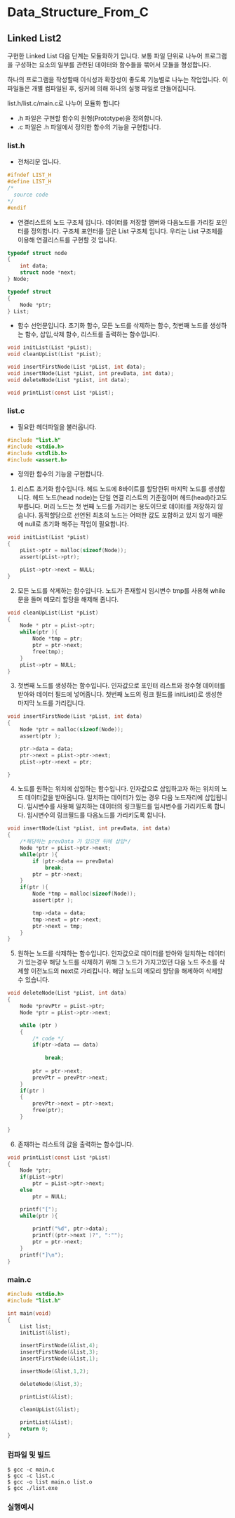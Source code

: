 # Data_Structure_From_C
## Linked List2
구현한 Linked List 다음 단계는 모듈화하기 입니다.
보통 파일 단위로 나누어 프로그램을 구성하는 요소의 일부를 관련된 데이터와 함수들을 묶어서 모듈을 형성합니다.

하나의 프로그램을 작성할때 이식성과 확장성이 좋도록 기능별로 나누는 작업입니다. 이 파일들은 개별 컴파일된 후, 링커에 의해 하나의 실행 파일로 만들어집니다.

  list.h/list.c/main.c로 나누어 모듈화 합니다
  - .h 파일은 구현할 함수의 원형(Prototype)을 정의합니다.
  - .c 파일은 .h 파일에서 정의한 함수의 기능을 구현합니다.


### list.h 
  - 전처리문 입니다. 
```c
#ifndef LIST_H
#define LIST_H
/*
  source code
*/
#endif
```
  - 연결리스트의 노드 구조체 입니다. 데이터를 저장할 맴버와 다음노드를 가리킬 포인터를 정의합니다. 구조체 포인터를 담은 List 구조체 입니다. 우리는 List 구조체를 이용해 연결리스트를 구현할 것 입니다. 
```c
typedef struct node
{
    int data;
    struct node *next;
} Node;

typedef struct
{
    Node *ptr;
} List;
```
  - 함수 선언문입니다. 초기화 함수, 모든 노드를 삭제하는 함수, 첫번째 노드를 생성하는 함수, 삽입,삭제 함수, 리스트를 출력하는 함수입니다. 
```c
void initList(List *pList);
void cleanUpList(List *pList);

void insertFirstNode(List *pList, int data);
void insertNode(List *pList, int prevData, int data);
void deleteNode(List *pList, int data);

void printList(const List *pList);
```

### list.c
  - 필요한 헤더파일을 불러옵니다.
  ```c
#include "list.h"
#include <stdio.h>
#include <stdlib.h>
#include <assert.h>

  ```
  - 정의한 함수의 기능을 구현합니다.
  1. 리스트 초기화 함수입니다.  헤드 노드에 8바이트를 할당한뒤 마지막 노드를 생성합니다. 헤드 노드(head node)는 단일 연결 리스트의 기준점이며 헤드(head)라고도 부릅니다. 머리 노드는 첫 번째 노드를 가리키는 용도이므로 데이터를 저장하지 않습니다. 동적할당으로 선언된 최초의 노드는 어떠한 값도 포함하고 있지 않기 때문에 null로 초기화 해주는 작업이 필요합니다. 
```c
void initList(List *pList)
{
    pList->ptr = malloc(sizeof(Node));
    assert(pList->ptr);

    pList->ptr->next = NULL;
}
```
  2. 모든 노드를 삭제하는 함수입니다. 노드가 존재할시 임시변수 tmp를 사용해 while문을 돌며 메모리 할당을 해제해 줍니다.
```c
void cleanUpList(List *pList)
{
    Node * ptr = pList->ptr;
    while(ptr ){
        Node *tmp = ptr;
        ptr = ptr->next;
        free(tmp);
    }
    pList->ptr = NULL;
}
```
  3. 첫번째 노드를 생성하는 함수입니다. 인자값으로 포인터 리스트와 정수형 데이터를 받아와 데이터 필드에 넣어줍니다. 첫번째 노드의 링크 필드를 initList()로 생성한 마지막 노드를 가리킵니다.
```c
void insertFirstNode(List *pList, int data)
{
    Node *ptr = malloc(sizeof(Node));
    assert(ptr );

    ptr->data = data;
    ptr->next = pList->ptr->next;
    pList->ptr->next = ptr;

}
```
  4. 노드를 원하는 위치에 삽입하는 함수입니다. 인자값으로 삽입하고자 하는 위치의 노드 데이터값을 받아옵니다. 일치하는 데이터가 있는 경우 다음 노드자리에 삽입됩니다. 임시변수를 사용해 일치하는 데이터의 링크필드를 임시변수를 가리키도록 합니다. 임시변수의 링크필드를 다음노드를 가리키도록 합니다. 
```c
void insertNode(List *pList, int prevData, int data)
{
    /*해당하는 prevData 가 있으면 뒤에 삽입*/
    Node *ptr = pList->ptr->next;
    while(ptr ){
        if (ptr->data == prevData)
            break;
        ptr = ptr->next;
    }
    if(ptr ){
        Node *tmp = malloc(sizeof(Node));
        assert(ptr );

        tmp->data = data;
        tmp->next = ptr->next;
        ptr->next = tmp;
    }
}
```
  5. 원하는 노드를 삭제하는 함수입니다. 인자값으로 데이터를 받아와 일치하는 데이터가 있는경우 해당 노드를 삭제하기 위해 그 노드가 가지고있던 다음 노드 주소를 삭제할 이전노드의 next로 가리킵니다. 해당 노드의 메모리 할당을 해제하여 삭제할 수 있습니다.
```c
void deleteNode(List *pList, int data)
{
    Node *prevPtr = pList->ptr;
    Node *ptr = pList->ptr->next;

    while (ptr )
    {
        /* code */
        if(ptr->data == data)
        
            break;
        
        ptr = ptr->next;
        prevPtr = prevPtr->next;
    }
    if(ptr )
    {
        prevPtr->next = ptr->next;
        free(ptr);
    }
    
}
```
  6. 존재하는 리스트의 값을 출력하는 함수입니다. 
```c
void printList(const List *pList)
{
    Node *ptr;
    if(pList->ptr)
        ptr = pList->ptr->next;
    else
        ptr = NULL;

    printf("[");
    while(ptr ){
        
        printf("%d", ptr->data);
        printf((ptr->next )?", ":"");
        ptr = ptr->next;
    }
    printf("]\n");
}
```

### main.c
  
```c
#include <stdio.h>
#include "list.h"

int main(void)
{
    List list;
    initList(&list);

    insertFirstNode(&list,4);   
    insertFirstNode(&list,3);   
    insertFirstNode(&list,1);  

    insertNode(&list,1,2); 

    deleteNode(&list,3);   

    printList(&list); 

    cleanUpList(&list);    
    
    printList(&list);
    return 0;    
}
```

### 컴파일 및 빌드
```
$ gcc -c main.c
$ gcc -c list.c
$ gcc -o list main.o list.o
$ gcc ./list.exe
```
### 실행예시
```

```
